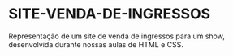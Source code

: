 # SITE-VENDA-DE-INGRESSOS
Representação de um site de venda de ingressos para um show, desenvolvida durante nossas aulas de HTML e CSS.
